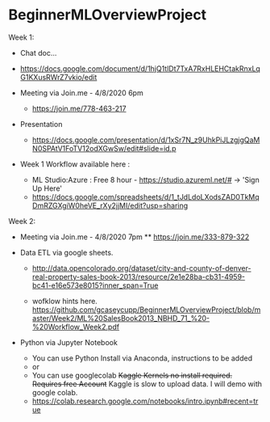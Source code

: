 
# BeginnerMLOverviewProject

Week 1: 

* Chat doc...
* https://docs.google.com/document/d/1hjQ1tlDt7TxA7RxHLEHCtakRnxLqG1KXusRWrZ7vkio/edit

* Meeting via Join.me - 4/8/2020 6pm
	* https://join.me/778-463-217

* Presentation
	* https://docs.google.com/presentation/d/1xSr7N_z9UhkPiJLzgjgQaMN0SPAtV1FoTV12odXGwSw/edit#slide=id.p

* Week 1 Workflow available here : 
	* ML Studio:Azure : Free 8 hour - https://studio.azureml.net/# -> 'Sign Up Here'
	* https://docs.google.com/spreadsheets/d/1_tJdLdoLXodsZAD0TkMqDmRZGXgiW0heVE_rXy2jjMI/edit?usp=sharing


Week 2:
* Meeting via Join.me - 4/8/2020 7pm
** https://join.me/333-879-322

* Data ETL via google sheets.
    * http://data.opencolorado.org/dataset/city-and-county-of-denver-real-property-sales-book-2013/resource/2e1e28ba-cb31-4959-bc41-e16e573e8015?inner_span=True

    * wofklow hints here. https://github.com/gcaseycupp/BeginnerMLOverviewProject/blob/master/Week2/ML%20SalesBook2013_NBHD_71_%20-%20Workflow_Week2.pdf
* Python via Jupyter Notebook 
	* You can use Python Install via Anaconda, instructions to be added
	* or
	* You can use googlecolab  ~~Kaggle Kernels  no install required. Requires free Account~~ Kaggle is slow to upload data. I will demo with google colab.
	* https://colab.research.google.com/notebooks/intro.ipynb#recent=true
